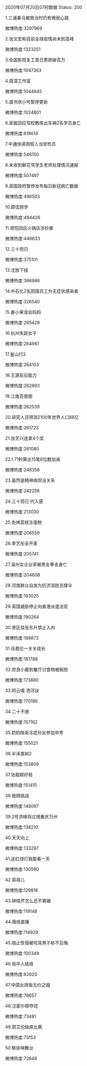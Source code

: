 2020年07月20日07时数据
Status: 200

1.三浦春马被救治时仍有微弱心跳

微博热度:3297969

2.张文宏称目前全球疫情尚未到高峰

微博热度:1323251

3.全国影院复工首日票房破百万

微博热度:1047363

4.周深工作室

微博热度:1044645

5.虞书欣小号暂停更新

微博热度:1024801

6.家属回应驾校教练出车祸2名学员身亡

微博热度:818614

7.中通快递用假人当安检员

微博热度:546150

8.未收到鲜花骂学生老师处理情况通报

微博热度:507497

9.英国政府暂停发布每日新冠病亡数据

微博热度:496503

10.顾佳顾学

微博热度:494426

11.郑恺回应火锅店涉抄袭

微博热度:446633

12.三十而已

微博热度:375101

13.沈放下线

微博热度:366986

14.中石化2名回国员工为无症状感染者

微博热度:326540

15.姜小果误会妈妈

微博热度:265429

16.杭州失踪女子

微博热度:264961

17.釜山行2

微博热度:264103

18.王源反应能力

微博热度:262993

19.江南百景图

微博热度:262539

20.研究人员预测2100年世界人口88亿

微博热度:261723

21.张艺兴连拿4个奖

微博热度:261080

22.1.71秒算出15笔6位数加减

微博热度:248358

23.虽然是精神病但没关系

微博热度:242256

24.三十而已 代入感

微博热度:213030

25.免烤荔枝冻蛋糕

微博热度:206559

26.李艺彤全开麦

微博热度:205741

27.温州女企业家被男友拳击身亡

微博热度:204608

28.河南群众自发为抗洪消防员撑伞

微博热度:193025

29.英国威胁停止向香港派遣法官

微博热度:190264

30.景区挂张东升禁止入内

微博热度:188872

31.任嘉伦一关关成长

微博热度:181788

32.奈良小鹿到餐厅讨食物被婉拒

微博热度:173880

33.阿云嘎 清河诀

微博热度:170186

34.二十不惑

微博热度:157162

35.奶奶陪渐冻症孙女参加中考

微博热度:155021

36.半泽直树2

微博热度:153808

37.张靓颖好稳

微博热度:151415

38.极限挑战

微博热度:148097

39.2号洪峰将过境重庆万州

微博热度:138210

40.天天向上

微博热度:133297

41.这红绿灯我能看一天

微博热度:130580

42.容祖儿

微博热度:129818

43.钟晓芹怎么还不离婚

微博热度:119148

44.薇娅直播

微博热度:114929

45.阻止性侵被咬耳男子称不后悔

微博热度:100349

46.局中人结局

微博热度:82620

47.中国女排版无价之姐

微博热度:78657

48.汉密尔顿夺冠

微博热度:73481

49.郭艾伦缺席比赛

微博热度:73153

50.蔡徐坤舞台

微博热度:72848

